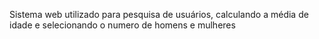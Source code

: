 Sistema web utilizado para pesquisa de usuários, calculando a média de idade e selecionando o numero de homens e mulheres
